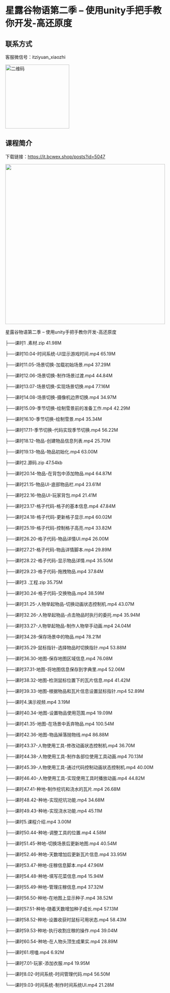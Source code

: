 # 星露谷物语第二季 &#8211; 使用unity手把手教你开发-高还原度

## 联系方式

客服微信号：itziyuan_xiaozhi

<img src="https://ziyuanyun.oss-cn-guangzhou.aliyuncs.com/common/20240614073449/666b82192834a.jpg" width="200" height="200" alt="二维码">

## 课程简介

下载链接：https://it.bcwex.shop/posts?id=5047

<img src="https://ziyuanyun.oss-cn-guangzhou.aliyuncs.com/yun/20241201155241/674c15c90b454.jpg" width="500" alt="">

  星露谷物语第二季 &#8211; 使用unity手把手教你开发-高还原度



 ├──课时1 .素材.zip 41.98M

 ├──课时10.04-时间系统-UI显示游戏时间.mp4 65.19M

 ├──课时11.05-场景切换-加载初始场景.mp4 37.29M

 ├──课时12.06-场景切换-制作场景过渡.mp4 44.84M

 ├──课时13.07-场景切换-实现场景切换.mp4 77.16M

 ├──课时14.08-场景切换-摄像机边界切换.mp4 34.97M

 ├──课时15.09-季节切换-绘制雪景前的准备工作.mp4 42.29M

 ├──课时16.10-季节切换-绘制雪景.mp4 35.34M

 ├──课时17.11-季节切换-代码实现季节切换.mp4 56.22M

 ├──课时18.12-物品-创建物品信息列表.mp4 25.70M

 ├──课时19.13-物品-物品初始化.mp4 63.00M

 ├──课时2.源码.zip 47.54kb

 ├──课时20.14-物品-在背包中添加物品.mp4 64.87M

 ├──课时21.15-物品UI-底部物品栏.mp4 23.61M

 ├──课时22.16-物品UI-玩家背包.mp4 21.41M

 ├──课时23.17-格子代码-格子的基本信息.mp4 47.84M

 ├──课时24.18-格子代码-更新格子显示.mp4 60.02M

 ├──课时25.19-格子代码-控制格子高亮.mp4 33.82M

 ├──课时26.20-格子代码-物品详情UI.mp4 26.00M

 ├──课时27.21-格子代码-物品详情脚本.mp4 29.89M

 ├──课时28.22-格子代码-显示物品详情.mp4 35.50M

 ├──课时29.23-格子代码-拖拽物品.mp4 37.84M

 ├──课时3 .工程.zip 35.75M

 ├──课时30.24-格子代码-交换物品.mp4 38.59M

 ├──课时31.25-人物举起物品-切换动画状态控制机.mp4 43.07M

 ├──课时32.26-人物举起物品-点击物品时执行的委托.mp4 35.94M

 ├──课时33.27-人物举起物品-制作人物举手动画.mp4 24.04M

 ├──课时34.28-保存场景中的物品.mp4 78.21M

 ├──课时35.29-鼠标指针-选择物品时切换指针.mp4 53.88M

 ├──课时36.30-地图-保存地图区域信息.mp4 76.08M

 ├──课时37.31-地图-将地图信息保存到字典里.mp4 52.06M

 ├──课时38.32-地图-检测鼠标位置下的瓦片信息.mp4 41.42M

 ├──课时39.33-地图-根据物品和瓦片信息设置鼠标指针.mp4 52.89M

 ├──课时4.演示视频.mp4 3.19M

 ├──课时40.34-地图-设置物品使用范围.mp4 19.09M

 ├──课时41.35-地图-在场景中丢弃物品.mp4 100.54M

 ├──课时42.36-地图-物品掉落抛物线.mp4 86.88M

 ├──课时43.37-人物使用工具-修改动画状态控制机.mp4 36.70M

 ├──课时44.38-人物使用工具-制作各部位使用工具动画.mp4 70.13M

 ├──课时45.39-人物使用工具-通过代码控制动画状态控制机.mp4 40.00M

 ├──课时46.40-人物使用工具-实现使用工具时播放动画.mp4 44.82M

 ├──课时47.41-种地-制作挖坑和浇水的瓦片.mp4 26.68M

 ├──课时48.42-种地-实现挖坑功能.mp4 34.68M

 ├──课时49.43-种地-实现浇水功能.mp4 45.11M

 ├──课时5.课程介绍.mp4 3.00M

 ├──课时50.44-种地-调整工具的位置.mp4 4.58M

 ├──课时51.45-种地-切换场景后更新地图.mp4 40.54M

 ├──课时52.46-种地-天数增加后更新瓦片信息.mp4 33.95M

 ├──课时53.47-种地-庄稼信息脚本.mp4 47.96M

 ├──课时54.48-种地-填写花菜信息.mp4 15.94M

 ├──课时55.49-种地-管理庄稼信息.mp4 37.32M

 ├──课时56.50-种地-在地图上显示种子.mp4 38.52M

 ├──课时57.51-种地-随着天数增加种子成长.mp4 57.13M

 ├──课时58.52-种地-设置收获时鼠标可用状态.mp4 58.43M

 ├──课时59.53-种地-执行收割庄稼的操作.mp4 39.04M

 ├──课时60.54-种地-在人物头顶生成果实.mp4 28.89M

 ├──课时61.唠嗑.mp4 6.92M

 ├──课时7.01-玩家-添加衣服.mp4 19.95M

 ├──课时8.02-时间系统-时间管理代码.mp4 56.50M

 └──课时9.03-时间系统-制作时间系统UI.mp4 21.28M

  